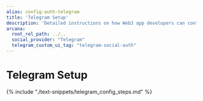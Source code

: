 ```yaml
---
alias: config-auth-telegram
title: 'Telegram Setup'
description: 'Detailed instructions on how Web3 app developers can configure Telegram authentication to onboard users in apps that are integrated with the Arcana Auth SDK.'
arcana:
  root_rel_path: ../..
  social_provider: "Telegram"
  telegram_custom_ui_tag: "telegram-social-auth"
---
```


# Telegram Setup

{% include "./text-snippets/telegram_config_steps.md" %}